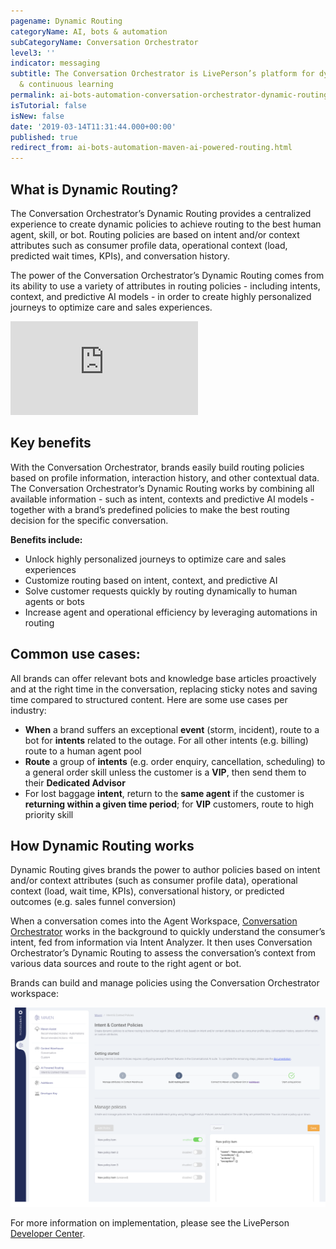 ```yaml
---
pagename: Dynamic Routing
categoryName: AI, bots & automation
subCategoryName: Conversation Orchestrator
level3: ''
indicator: messaging
subtitle: The Conversation Orchestrator is LivePerson’s platform for dynamic conversational orchestration
  & continuous learning
permalink: ai-bots-automation-conversation-orchestrator-dynamic-routing.html
isTutorial: false
isNew: false
date: '2019-03-14T11:31:44.000+00:00'
published: true
redirect_from: ai-bots-automation-maven-ai-powered-routing.html
---
```


## What is Dynamic Routing?

The Conversation Orchestrator’s Dynamic Routing provides a centralized experience to create dynamic policies to achieve routing to the best human agent, skill, or bot. Routing policies are based on intent and/or context attributes such as consumer profile data, operational context (load, predicted wait times, KPIs), and conversation history.

The power of the Conversation Orchestrator’s Dynamic Routing comes from its ability to use a variety of attributes in routing policies - including intents, context, and predictive AI models - in order to create highly personalized journeys to optimize care and sales experiences.

<iframe style="max-width: 750px;" src="https://player.vimeo.com/video/353328389" frameborder="0" webkitallowfullscreen mozallowfullscreen allowfullscreen></iframe>

## Key benefits

With the Conversation Orchestrator, brands easily build routing policies based on profile information, interaction history, and other contextual data. The Conversation Orchestrator’s Dynamic Routing works by combining all available information - such as intent, contexts and predictive AI models - together with a brand’s predefined policies to make the best routing decision for the specific conversation.

**Benefits include:**

* Unlock highly personalized journeys to optimize care and sales experiences
* Customize routing based on intent, context, and predictive AI
* Solve customer requests quickly by routing dynamically to human agents or bots
* Increase agent and operational efficiency by leveraging automations in routing

## Common use cases:

All brands can offer relevant bots and knowledge base articles proactively and at the right time in the conversation, replacing sticky notes and saving time compared to structured content. Here are some use cases per industry:

- **When** a brand suffers an exceptional **event** (storm, incident), route to a bot for **intents** related to the outage. For all other intents (e.g. billing) route to a human agent pool
- **Route** a group of **intents** (e.g. order enquiry, cancellation, scheduling) to a general order skill unless the customer is a **VIP**, then send them to their **Dedicated Advisor**
- For lost baggage **intent**, return to the **same agent** if the customer is **returning within a given time period**; for **VIP** customers, route to high priority skill

## How Dynamic Routing works

Dynamic Routing gives brands the power to author policies based on intent and/or context attributes (such as consumer profile data), operational context (load, wait time, KPIs), conversational history, or predicted outcomes (e.g. sales funnel conversion)

When a conversation comes into the Agent Workspace, [Conversation Orchestrator](https://knowledge.liveperson.com/ai-bots-automation-maven-overview.html) works in the background to quickly understand the consumer’s intent, fed from information via Intent Analyzer. It then uses Conversation Orchestrator’s Dynamic Routing to assess the conversation’s context from various data sources and route to the right agent or bot.

Brands can build and manage policies using the Conversation Orchestrator workspace:

<img class="fancyimage" width="750" src="img/intent-context-policies.png">

For more information on implementation, please see the LivePerson [Developer Center](https://developers.liveperson.com/maven-ai-powered-routing-overview.html).
